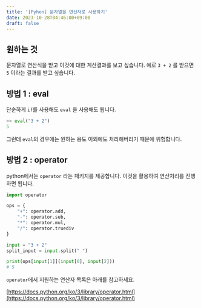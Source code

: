 ```yaml
---
title: '[Pyhon] 문자열을 연산자로 사용하기'
date: 2023-10-28T04:46:00+09:00
draft: false
---
```


## 원하는 것

문자열로 연산식을 받고 이것에 대한 계산결과를 보고 싶습니다.
예로 `3 + 2` 를 받으면 `5` 이라는 결과를 받고 싶습니다.

## 방법 1 : eval

단순하게 `if`를 사용해도 `eval` 을 사용해도 됩니다.

```python
>> eval("3 + 2")
5
```

그런데 `eval`의 경우에는 원하는 용도 이외에도 처리해버리기 때문에 위험합니다.

## 방법 2 : operator

python에서는 `operator` 라는 패키지를 제공합니다.
이것을 활용하여 연산처리를 진행하면 됩니다.

```python
import operator

ops = {
    "+": operator.add,
    "-": operator.sub,
    "*": operator.mul,
    "/": operator.truediv
}

input = "3 + 2"
split_input = input.split(" ")

print(ops[input[1]](input[0], input[2]))
# 5
```

`operator`에서 지원하는 연산자 목록은 아래를 참고하세요.

[https://docs.python.org/ko/3/library/operator.html](https://docs.python.org/ko/3/library/operator.html)